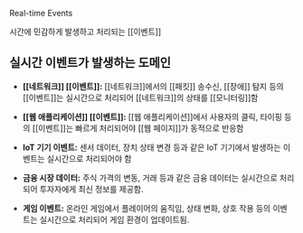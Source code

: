 Real-time Events

시간에 민감하게 발생하고 처리되는 [[이벤트]]

## 실시간 이벤트가 발생하는 도메인

- **[[네트워크]] [[이벤트]]:** [[네트워크]]에서의 [[패킷]] 송수신, [[장애]] 탐지 등의 [[이벤트]]는 실시간으로 처리되어 [[네트워크]]의 상태를 [[모니터링]]함
	
- **[[웹 애플리케이션]] [[이벤트]]:** [[웹 애플리케이션]]에서 사용자의 클릭, 타이핑 등의 [[이벤트]]는 빠르게 처리되어야 [[웹 페이지]]가 동적으로 반응함
	
- **IoT 기기 이벤트:** 센서 데이터, 장치 상태 변경 등과 같은 IoT 기기에서 발생하는 이벤트는 실시간으로 처리되어야 함
    
- **금융 시장 데이터:** 주식 가격의 변동, 거래 등과 같은 금융 데이터는 실시간으로 처리되어 투자자에게 최신 정보를 제공함.
    
- **게임 이벤트:** 온라인 게임에서 플레이어의 움직임, 상태 변화, 상호 작용 등의 이벤트는 실시간으로 처리되어 게임 환경이 업데이트됨.
    